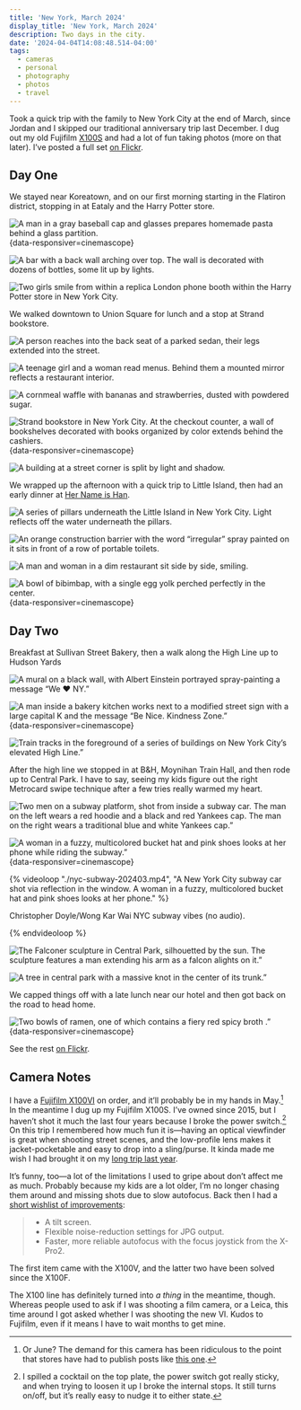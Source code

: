 ```yaml
---
title: 'New York, March 2024'
display_title: 'New York, March 2024'
description: Two days in the city.
date: '2024-04-04T14:08:48.514-04:00'
tags:
  - cameras
  - personal
  - photography
  - photos
  - travel
---
```


Took a quick trip with the family to New York City at the end of March, since Jordan and I skipped our traditional anniversary trip last December. I dug out my old Fujifilm [X100S](/posts/fuji-x100s/) and had a lot of fun taking photos (more on that later). I’ve posted a full set [on Flickr](https://flic.kr/s/aHBqjBk6Uv).

## Day One

We stayed near Koreatown, and on our first morning starting in the Flatiron district, stopping in at Eataly and the Harry Potter store.

![A man in a gray baseball cap and glasses prepares homemade pasta behind a glass partition.](nyc-march-2024-1.jpg "Homemade pasta station at Eataly"){data-responsiver=cinemascope}

![A bar with a back wall arching over top. The wall is decorated with dozens of bottles, some lit up by lights.](nyc-march-2024-3.jpg "Butterbeer bar")

![Two girls smile from within a replica London phone booth within the Harry Potter store in New York City.](nyc-march-2024-7.jpg "Ring ring (I like that Em is using the old folks’ sign for a telephone)")

We walked downtown to Union Square for lunch and a stop at Strand bookstore.

![A person reaches into the back seat of a parked sedan, their legs extended into the street.](nyc-march-2024-17.jpg "This could have been a mannequin for all I know")

![A teenage girl and a woman read menus. Behind them a mounted mirror reflects a restaurant interior.](nyc-march-2024-21.jpg "Lunch at Friend of a Farmer near Union Square")

![A cornmeal waffle with bananas and strawberries, dusted with powdered sugar.](nyc-march-2024-25.jpg "Cornmeal waffle")

![Strand bookstore in New York City. At the checkout counter, a wall of bookshelves decorated with books organized by color extends behind the cashiers.](nyc-march-2024-28.jpg "Reading rainbow"){data-responsiver=cinemascope}

![A building at a street corner is split by light and shadow.](nyc-march-2024-29.jpg)

We wrapped up the afternoon with a quick trip to Little Island, then had an early dinner at [Her Name is Han](http://www.hernameishan.com).

![A series of pillars underneath the Little Island in New York City. Light reflects off the water underneath the pillars.](nyc-march-2024-36.jpg "Holding up Little Island")

![An orange construction barrier with the word “irregular” spray painted on it sits in front of a row of portable toilets.](nyc-march-2024-38.jpg "irregular")


![A man and woman in a dim restaurant sit side by side, smiling.](nyc-march-2024-44.jpg "Dinner at Her Name is Han")

![A bowl of bibimbap, with a single egg yolk perched perfectly in the center.](nyc-march-2024-45.jpg "That egg!"){data-responsiver=cinemascope}

## Day Two

Breakfast at Sullivan Street Bakery, then a walk along the High Line up to Hudson Yards

![A mural on a black wall, with Albert Einstein portrayed spray-painting a message “We ❤️ NY.”](nyc-march-2024-51.jpg "Chelsea mural")

![A man inside a bakery kitchen works next to a modified street sign with a large capital K and the message “Be Nice. Kindness Zone.”](nyc-march-2024-58.jpg "Kindness zone in Sullivan St Bakery"){data-responsiver=cinemascope}

![Train tracks in the foreground of a series of buildings on New York City’s elevated High Line.”](nyc-march-2024-70.jpg "Mixed materials on the High Line")

After the high line we stopped in at B&H, Moynihan Train Hall, and then rode up to Central Park. I have to say, seeing my kids figure out the right Metrocard swipe technique after a few tries really warmed my heart.

![Two men on a subway platform, shot from inside a subway car. The man on the left wears a red hoodie and a black and red Yankees cap. The man on the right wears a traditional blue and white Yankees cap.”](nyc-march-2024-89.jpg "Subway stare")

![A woman in a fuzzy, multicolored bucket hat and pink shoes looks at her phone while riding the subway.”](nyc-march-2024-90.jpg "Think pink"){data-responsiver=cinemascope}

{% videoloop "./nyc-subway-202403.mp4", "A New York City subway car shot via reflection in the window. A woman in a fuzzy, multicolored bucket hat and pink shoes looks at her phone." %}

Christopher Doyle/Wong Kar Wai NYC subway vibes (no audio).

{% endvideoloop %}

![The Falconer sculpture in Central Park, silhouetted by the sun. The sculpture features a man extending his arm as a falcon alights on it.”](nyc-march-2024-93.jpg "The Falconer")

![A tree in central park with a massive knot in the center of its trunk.”](nyc-march-2024-94.jpg "The trees have eyes")

We capped things off with a late lunch near our hotel and then got back on the road to head home.

![Two bowls of ramen, one of which contains a fiery red spicy broth .”](nyc-march-2024-104.jpg "Ajisen Ramen"){data-responsiver=cinemascope}

See the rest [on Flickr](https://flic.kr/s/aHBqjBk6Uv).

## Camera Notes

I have a [Fujifilm X100VI](https://fujifilm-x.com/global/products/cameras/x100vi/) on order, and it’ll probably be in my hands in May.[^1] In the meantime I dug up my Fujifilm X100S. I’ve owned since 2015, but I haven’t shot it much the last four years because I broke the power switch.[^2] On this trip I remembered how much fun it is—having an optical viewfinder is great when shooting street scenes, and the low-profile lens makes it jacket-pocketable and easy to drop into a sling/purse. It kinda made me wish I had brought it on my [long trip last year](/posts/philippines-japan-2023-part-1/).

It’s funny, too—a lot of the limitations I used to gripe about don’t affect me as much. Probably because my kids are a lot older, I’m no longer chasing them around and missing shots due to slow autofocus. Back then I had a [short wishlist of improvements](/posts/stuck-in-manual/):

> * A tilt screen.
> * Flexible noise-reduction settings for JPG output.
> * Faster, more reliable autofocus with the focus joystick from the X-Pro2.
 
The first item came with the X100V, and the latter two have been solved since the X100F.

The X100 line has definitely turned into *a thing* in the meantime, though. Whereas people used to ask if I was shooting a film camera, or a Leica, this time around I got asked whether I was shooting the new VI. Kudos to Fujifilm, even if it means I have to wait months to get mine.

[^1]: Or June? The demand for this camera has been ridiculous to the point that stores have had to publish posts like [this one](https://www.shopmoment.com/reviews/how-to-actually-get-a-fujifilm-x100vi).

[^2]: I spilled a cocktail on the top plate, the power switch got really sticky, and when trying to loosen it up I broke the internal stops. It still turns on/off, but it’s really easy to nudge it to either state.